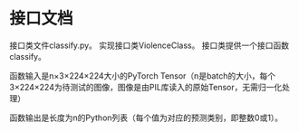 # 接口文档

接口类文件classify.py。
实现接口类ViolenceClass。
接口类提供一个接口函数classify。

函数输入是n×3×224×224大小的PyTorch Tensor（n是batch的大小，每个3×224×224为待测试的图像，图像是由PIL库读入的原始Tensor，无需归一化处理）

函数输出是长度为n的Python列表（每个值为对应的预测类别，即整数0或1）。 
